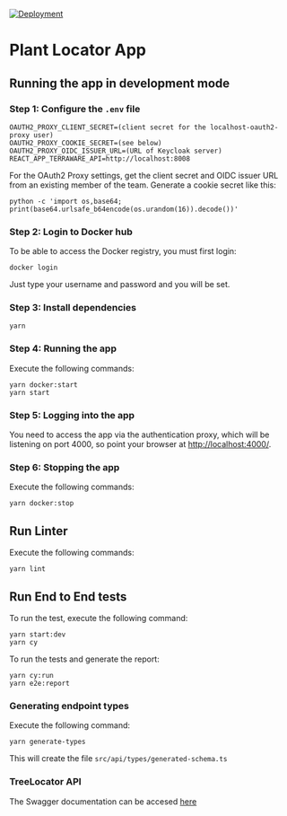 [![Deployment](https://github.com/terraware/tree-location-web/actions/workflows/workflow.yml/badge.svg)](https://github.com/terraware/tree-location-web/actions/workflows/workflow.yml)

# Plant Locator App

## Running the app in development mode

### Step 1: Configure the `.env` file

```
OAUTH2_PROXY_CLIENT_SECRET=(client secret for the localhost-oauth2-proxy user)
OAUTH2_PROXY_COOKIE_SECRET=(see below)
OAUTH2_PROXY_OIDC_ISSUER_URL=(URL of Keycloak server)
REACT_APP_TERRAWARE_API=http://localhost:8008
```

For the OAuth2 Proxy settings, get the client secret and OIDC issuer URL from an existing member of the team. Generate a cookie secret like this:

```
python -c 'import os,base64; print(base64.urlsafe_b64encode(os.urandom(16)).decode())'
```

### Step 2: Login to Docker hub

To be able to access the Docker registry, you must first login:

```shell
docker login
```

Just type your username and password and you will be set.

### Step 3: Install dependencies

```
yarn
```

### Step 4: Running the app

Execute the following commands:

```shell
yarn docker:start
yarn start
```

### Step 5: Logging into the app

You need to access the app via the authentication proxy, which will be listening on port 4000, so point your browser at [http://localhost:4000/](http://localhost:4000/).

### Step 6: Stopping the app

Execute the following commands:

```shell
yarn docker:stop
```

## Run Linter

Execute the following commands:

```shell
yarn lint
```

## Run End to End tests

To run the test, execute the following command:

```shell
yarn start:dev
yarn cy
```

To run the tests and generate the report:

```shell
yarn cy:run
yarn e2e:report
```

### Generating endpoint types

Execute the following command:

```shell
yarn generate-types
```

This will create the file `src/api/types/generated-schema.ts`

### TreeLocator API

The Swagger documentation can be accesed [here](http://localhost:8008/docs)
